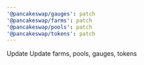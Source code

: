 ```yaml
---
'@pancakeswap/gauges': patch
'@pancakeswap/farms': patch
'@pancakeswap/pools': patch
'@pancakeswap/tokens': patch
---
```


Update Update farms, pools, gauges, tokens
